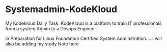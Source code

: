 # Systemadmin-KodeKloud
My Kodekloud Daily Task: KodeKloud is a platform to train IT professionals from a system Admin to a Devops Engineer

In Preparation for Linux Foundation Certified System Adminstration.... I will also be adding my study Note here
